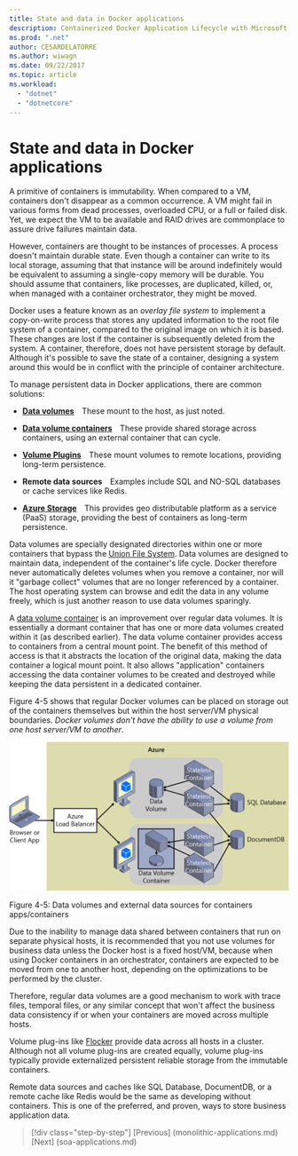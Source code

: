 ```yaml
---
title: State and data in Docker applications
description: Containerized Docker Application Lifecycle with Microsoft Platform and Tools
ms.prod: ".net"
author: CESARDELATORRE
ms.author: wiwagn
ms.date: 09/22/2017
ms.topic: article
ms.workload: 
  - "dotnet"
  - "dotnetcore"
---
```

# State and data in Docker applications

A primitive of containers is immutability. When compared to a VM, containers don't disappear as a common occurrence. A VM might fail in various forms from dead processes, overloaded CPU, or a full or failed disk. Yet, we expect the VM to be available and RAID drives are commonplace to assure drive failures maintain data.

However, containers are thought to be instances of processes. A process doesn't maintain durable state. Even though a container can write to its local storage, assuming that that instance will be around indefinitely would be equivalent to assuming a single-copy memory will be durable. You should assume that containers, like processes, are duplicated, killed, or, when managed with a container orchestrator, they might be moved.

Docker uses a feature known as an *overlay file system* to implement a copy-on-write process that stores any updated information to the root file system of a container, compared to the original image on which it is based. These changes are lost if the container is subsequently deleted from the system. A container, therefore, does not have persistent storage by default. Although it's possible to save the state of a container, designing a system around this would be in conflict with the principle of container architecture.

To manage persistent data in Docker applications, there are common solutions:

-   [**Data volumes**](https://docs.docker.com/engine/tutorials/dockervolumes/) These mount to the host, as just noted.

-   [**Data volume containers**](https://docs.docker.com/engine/tutorials/dockervolumes/#/creating-and-mounting-a-data-volume-container) These provide shared storage across containers, using an external container that can cycle.

-   [**Volume Plugins**](https://docs.docker.com/engine/tutorials/dockervolumes/#/mount-a-shared-storage-volume-as-a-data-volume) These mount volumes to remote locations, providing long-term persistence.

-   **Remote data sources** Examples include SQL and NO-SQL databases or cache services like Redis.

-   [**Azure Storage**](https://docs.microsoft.com/azure/storage/) This provides geo distributable platform as a service (PaaS) storage, providing the best of containers as long-term persistence.

Data volumes are specially designated directories within one or more containers that bypass the [Union File System](https://docs.docker.com/v1.8/reference/glossary#union-file-system). Data volumes are designed to maintain data, independent of the container's life cycle. Docker therefore never automatically deletes volumes when you remove a container, nor will it "garbage collect" volumes that are no longer referenced by a container. The host operating system can browse and edit the data in any volume freely, which is just another reason to use data volumes sparingly.

A [data volume container](https://docs.docker.com/v1.8/userguide/dockervolumes/) is an improvement over regular data volumes. It is essentially a dormant container that has one or more data volumes created within it (as described earlier). The data volume container provides access to containers from a central mount point. The benefit of this method of access is that it abstracts the location of the original data, making the data container a logical mount point. It also allows "application" containers accessing the data container volumes to be created and destroyed while keeping the data persistent in a dedicated container.

Figure 4-5 shows that regular Docker volumes can be placed on storage out of the containers themselves but within the host server/VM physical boundaries. *Docker volumes don't have the ability to use a volume from one host server/VM to another*.

![](./media/image5.png)

Figure 4-5: Data volumes and external data sources for containers apps/containers

Due to the inability to manage data shared between containers that run on separate physical hosts, it is recommended that you not use volumes for business data unless the Docker host is a fixed host/VM, because when using Docker containers in an orchestrator, containers are expected to be moved from one to another host, depending on the optimizations to be performed by the cluster.

Therefore, regular data volumes are a good mechanism to work with trace files, temporal files, or any similar concept that won't affect the business data consistency if or when your containers are moved across multiple hosts.

Volume plug-ins like [Flocker](https://clusterhq.com/flocker/) provide data across all hosts in a cluster. Although not all volume plug-ins are created equally, volume plug-ins typically provide externalized persistent reliable storage from the immutable containers.

Remote data sources and caches like SQL Database, DocumentDB, or a remote cache like Redis would be the same as developing without containers. This is one of the preferred, and proven, ways to store business application data.


>[!div class="step-by-step"]
[Previous] (monolithic-applications.md)
[Next] (soa-applications.md)
